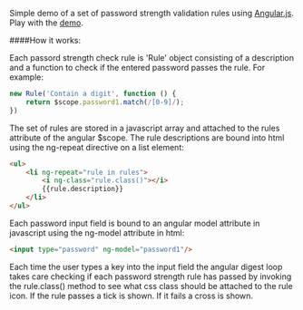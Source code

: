 Simple demo of a set of password strength validation rules using [Angular.js](http://angularjs.org).
Play with the [demo](http://wcurrie.github.io/ng-password-demo).

####How it works:

Each passord strength check rule is 'Rule' object consisting of a description and a function 
to check if the entered password passes the rule. For example:
```javascript
new Rule('Contain a digit', function () {
    return $scope.password1.match(/[0-9]/);
})
```

The set of rules are stored in a javascript array and attached to the rules attribute of the angular $scope.
The rule descriptions are bound into html using the ng-repeat directive on a list element:
```html
<ul>
    <li ng-repeat="rule in rules">
        <i ng-class="rule.class()"></i>
        {{rule.description}}
    </li>
</ul>
```

Each password input field is bound to an angular model attribute in javascript using the ng-model attribute in html:
```html
<input type="password" ng-model="password1"/>
```

Each time the user types a key into the input field the angular digest loop takes care checking if each 
password strength rule has passed by invoking the rule.class() method to see what css class should be attached
to the rule icon. If the rule passes a tick is shown. If it fails a cross is shown.
